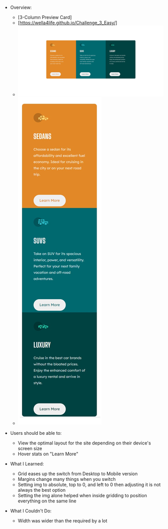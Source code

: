 - Overview:
  - [3-Column Preview Card]
  - [https://wella4life.github.io/Challenge_3_Easy/]
  - ![](images/Finished-Desktop.jpg)
  - ![](images/Finished-Mobile.jpg)

 - Users should be able to:
   - View the optimal layout for the site depending on their device's screen size
   - Hover stats on "Learn More"

 - What I Learned:
   - Grid eases up the switch from Desktop to Mobile version
   - Margins change many things when you switch
   - Setting img to absolute, top to 0, and left to 0 then adjusting it is not always the best option
   - Setting the img alone helped when inside gridding to position everything on the same line
 
 - What I Couldn't Do:
   - Width was wider than the required by a lot
